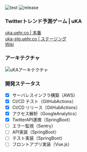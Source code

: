 ![test](https://github.com/uehr/uKA/workflows/test/badge.svg)
![release](https://github.com/uehr/uKA/workflows/release/badge.svg)

### Twitterトレンド予測ゲーム | uKA
[uka.uehr.co | 本番](https://uka.uehr.co)  
[uka-stg.uehr.co | ステージング](https://uka-stg.uehr.co)  
[Wiki](https://github.com/uehr/uKA/wiki)

### アーキテクチャ
![uKAアーキテクチャ](https://user-images.githubusercontent.com/26696733/91910092-5a047c80-ece9-11ea-92e9-2f6891d52a38.png)

### 開発ステータス
- [x] サーバレスインフラ構築（AWS）
- [x] CI/CD テスト（GitHubActions）
- [x] CI/CD リリース（GitHubActions）
- [x] アクセス解析（GoogleAnalytics）
- [x] TwitterAPI連携（SpringBoot）
- [ ] エラー監視（Sentry）
- [ ] API実装（SpringBoot）
- [ ] テスト実装（SpringBoot）
- [ ] フロントアプリ実装（Vue.js）